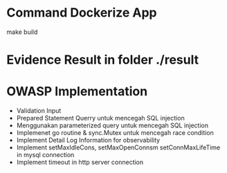 # Command Dockerize App
make build

# Evidence Result in folder ./result

# OWASP Implementation
- Validation Input
- Prepared Statement Querry untuk mencegah SQL injection
- Menggunakan parameterized query untuk mencegah SQL injection
- Implemenet go routine & sync.Mutex untuk mencegah race condition
- Implement Detail Log Information for observability
- Implement setMaxIdleCons, setMaxOpenConnsm setConnMaxLifeTime in mysql connection
- Implement timeout in http server connection